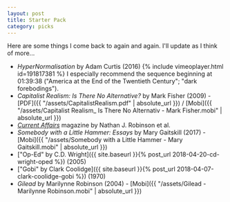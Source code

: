 ```yaml
---
layout: post
title: Starter Pack
category: picks
---
```


Here are some things I come back to again and again. I'll update as I think of more... 

* _HyperNormalisation_ by Adam Curtis (2016)
{% include vimeoplayer.html id=191817381 %}
I especially recommend the sequence beginning at 01:39:38 ("America at the End of the Twentieth Century"; "dark forebodings").
* _Capitalist Realism: Is There No Alternative?_ by Mark Fisher (2009) - [PDF]({{ "/assets/CapitalistRealism.pdf" | absolute_url }}) / [Mobi]({{ "/assets/Capitalist Realism_ Is There No Alternativ - Mark Fisher.mobi" | absolute_url }})
* [_Current Affairs_](https://www.currentaffairs.org/) magazine by Nathan J. Robinson et al.
* _Somebody with a Little Hammer: Essays_ by Mary Gaitskill (2017) - [Mobi]({{ "/assets/Somebody with a Little Hammer - Mary Gaitskill.mobi" | absolute_url }})
* ["Op-Ed" by C.D. Wright]({{ site.baseurl }}{% post_url 2018-04-20-cd-wright-oped %}) (2005)
* ["Gobi" by Clark Coolidge]({{ site.baseurl }}{% post_url 2018-04-07-clark-coolidge-gobi %}) (1970)
* _Gilead_ by Marilynne Robinson (2004) - [Mobi]({{ "/assets/Gilead - Marilynne Robinson.mobi" | absolute_url }})